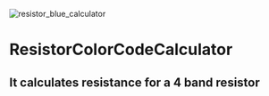 ![resistor_blue_calculator](https://user-images.githubusercontent.com/68897925/144713252-c00d4701-5818-42a2-a697-c9768152b1f5.png)
# ResistorColorCodeCalculator
## It calculates resistance for a 4 band resistor
